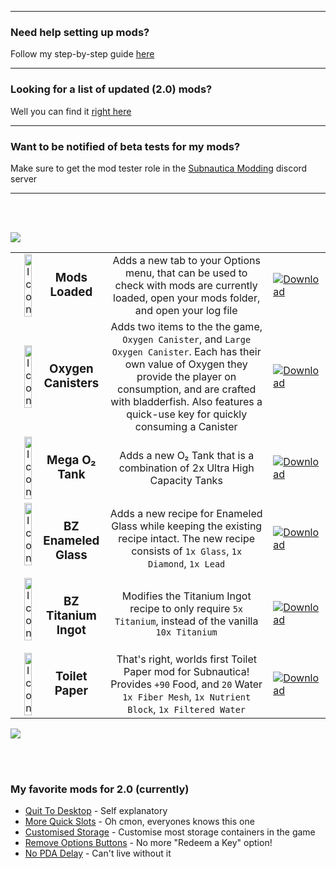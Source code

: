 <br></br>

---

### Need help setting up mods?
Follow my step-by-step guide [here]()

---

### Looking for a list of updated (2.0) mods?
Well you can find it [right here]()

---

### Want to be notified of beta tests for my mods?
Make sure to get the mod tester role in the [Subnautica Modding]() discord server

---

<br></br>

![](https://i.imgur.com/EAZJLdy.png)

<table>
    </>
    </>
    </>
    <tr>
        <td width="30%" align="center">
            <img align="left"  alt="Icon" width="30%" src="https://i.imgur.com/QH64Zsj.png">
            <h3>Mods Loaded</h3>
        </td>
        <td align="center">
            Adds a new tab to your Options menu, that can be used to check with mods are currently loaded, open your mods folder, and open your log file
        </td>
        <td width="10%">
            <a href=" "><img alt="Download" src="https://i.imgur.com/145Q0Di.png"></a>
        </td>
    </tr>
    </>
    </>
    </>
    <tr>
        <td width="30%" align="center">
            <img align="left"  alt="Icon" width="30%" src="https://i.imgur.com/u9X7Rdt.png">
            <h3>Oxygen Canisters</h3>
        </td>
        <td align="center">
            Adds two items to the the game, <code>Oxygen Canister</code>, and <code>Large Oxygen Canister</code>. Each has their own value of Oxygen they provide the player on consumption, and are crafted with bladderfish. Also features a quick-use key for quickly consuming a Canister
        </td>
        <td width="10%">
            <a href=" "><img alt="Download" src="https://i.imgur.com/145Q0Di.png"></a>
        </td>
    </tr>
    </>
    </>
    </>
    <tr>
        <td width="30%" align="center">
            <img align="left"  alt="Icon" width="30%" src="https://i.imgur.com/2Ffoe35.png">
            <h3>Mega O₂ Tank</h3>
        </td>
        <td align="center">
            Adds a new O₂ Tank that is a combination of 2x Ultra High Capacity Tanks
        </td>
        <td width="10%">
            <a href=" "><img alt="Download" src="https://i.imgur.com/145Q0Di.png"></a>
        </td>
    </tr>
    </>
    </>
    </>
    <tr>
        <td width="30%" align="center">
            <img align="left"  alt="Icon" width="30%" src="https://i.imgur.com/3cSHFp2.png">
            <h3>BZ Enameled Glass</h3>
        </td>
        <td align="center">
            Adds a new recipe for Enameled Glass while keeping the existing recipe intact. 
            The new recipe consists of <code>1x Glass</code>, <code>1x Diamond</code>, <code>1x Lead</code>
        </td>
        <td width="10%">
            <a href=" "><img alt="Download" src="https://i.imgur.com/145Q0Di.png"></a>
        </td>
    </tr>
    </>
    </>
    </>
    <tr>
        <td width="30%" align="center">
            <img align="left"  alt="Icon" width="30%" src="https://i.imgur.com/FmZbrD1.png">
            <h3>BZ Titanium Ingot</h3>
        </td>
        <td align="center">
            Modifies the Titanium Ingot recipe to only require <code>5x Titanium</code>, instead of the vanilla <code>10x Titanium</code>
        </td>
        <td width="10%">
            <a href=" "><img alt="Download" src="https://i.imgur.com/145Q0Di.png"></a>
        </td>
    </tr>
    </>
    </>
    </>
    <tr>
        <td width="30%" align="center">
            <img align="left"  alt="Icon" width="30%" src="https://i.imgur.com/FmZbrD1.png">
            <h3>Toilet Paper</h3>
        </td>
        <td align="center">
            That's right, worlds first Toilet Paper mod for Subnautica! Provides <code>+90</code> Food, and <code>20</code> Water 
            <code>1x Fiber Mesh</code>, <code>1x Nutrient Block</code>, <code>1x Filtered Water</code>
        </td>
        <td width="10%">
            <a href=" "><img alt="Download" src="https://i.imgur.com/145Q0Di.png"></a>
        </td>
    </tr>
    </>
    </>
    </>
</table>

![](https://i.imgur.com/EAZJLdy.png)

<br></br>

### My favorite mods for 2.0 (currently)
 - [Quit To Desktop](https://submodica.xyz/mods/sn1/131) - Self explanatory
 - [More Quick Slots](https://submodica.xyz/mods/sn1/106) - Oh cmon, everyones knows this one
 - [Customised Storage](https://submodica.xyz/mods/sn1/163) - Customise most storage containers in the game
 - [Remove Options Buttons](https://submodica.xyz/mods/sn1/162) - No more "Redeem a Key" option!
 - [No PDA Delay](https://submodica.xyz/mods/sn1/85) - Can't live without it

<br></br>
